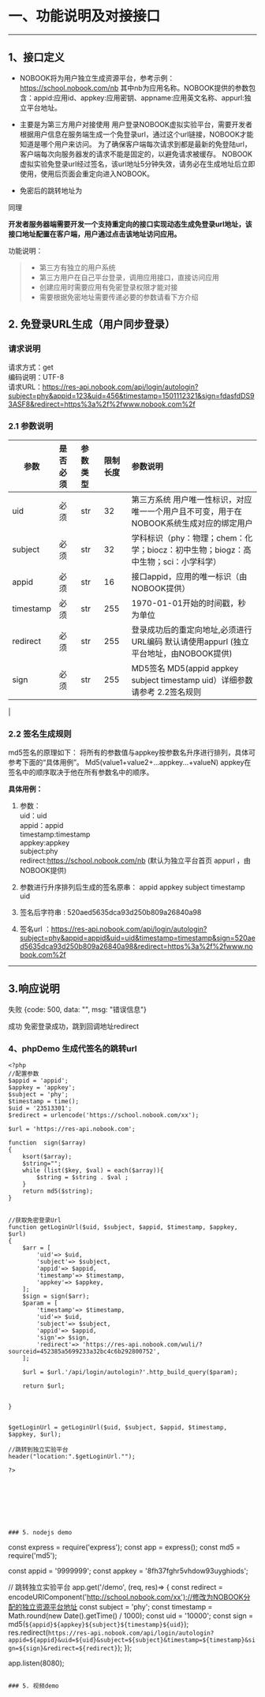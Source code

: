 # 一、功能说明及对接接口

------

## 1、接口定义

* NOBOOK将为用户独立生成资源平台，参考示例：https://school.nobook.com/nb  其中nb为应用名称。NOBOOK提供的参数包含：appid:应用id、appkey:应用密钥、appname:应用英文名称、appurl:独立平台地址。

* 主要是为第三方用户对接使用 用户登录NOBOOK虚拟实验平台，需要开发者根据用户信息在服务端生成一个免登录url，通过这个url链接，NOBOOK才能知道是哪个用户来访问。 为了确保客户端每次请求到都是最新的免登陆url，客户端每次向服务器发的请求不能是固定的，以避免请求被缓存。 NOBOOK虚拟实验免登录url经过签名，该url地址5分钟失效，请务必在生成地址后立即使用，使用后页面会重定向进入NOBOOK。
* 免密后的跳转地址为

同理

**开发者服务器端需要开发一个支持重定向的接口实现动态生成免登录url地址，该接口地址配置在客户端，用户通过点击该地址访问应用。**

功能说明：
> * 第三方有独立的用户系统
> * 第三方用户在自己平台登录，调用应用接口，直接访问应用
> * 创建应用时需要应用有免密登录权限才能对接
> * 需要根据免密地址需要传递必要的参数请看下方介绍



## 2. 免登录URL生成（用户同步登录）

### 请求说明
请求方式：get <br>
编码说明：UTF-8 <br>
请求URL：https://res-api.nobook.com/api/login/autologin?subject=phy&appid=123&uid=456&timestamp=1501112321&sign=fdasfdDS93ASF8&redirect=https%3a%2f%2fwww.nobook.com%2f

### 2.1 参数说明

| 参数        | 是否必须   |  参数类型  | 限制长度 |参数说明|
| --------    | :-----     | :----     | :----   | :----|
| uid    | 必须     | str     | 32   | 第三方系统 用户唯一性标识，对应唯一一个用户且不可变，用于在NOBOOK系统生成对应的绑定用户|
| subject    | 必须     | str     | 32   | 学科标识（phy：物理；chem：化学；biocz：初中生物；biogz：高中生物；sci：小学科学）|
| appid |必须 | str|  16   | 接口appid，应用的唯一标识（由NOBOOK提供）|
| timestamp|必须| str|255   |1970-01-01开始的时间戳，秒为单位|
| redirect |必须 | str|  255  | 登录成功后的重定向地址,必须进行URL编码 默认请使用appurl (独立平台地址，由NOBOOK提供) |
| sign |必须 | str|  255   | MD5签名 MD5(appid appkey subject timestamp uid）详细参数请参考 2.2签名规则
|


### 2.2 签名生成规则
md5签名的原理如下： 将所有的参数值与appkey按参数名升序进行排列，具体可参考下面的“具体用例”。
Md5(value1+value2+...appkey...+valueN)
appkey在签名中的顺序取决于他在所有参数名中的顺序。

**具体用例：**

1. 参数：<br>
uid：uid <br>
appid：appid <br>
timestamp:timestamp <br>
appkey:appkey <br>
subject:phy <br>
redirect:https://school.nobook.com/nb (默认为独立平台首页 appurl ，由NOBOOK提供) <br>


2. 参数进行升序排列后生成的签名原串：
appid appkey subject timestamp uid
3. 签名后字符串 : 520aed5635dca93d250b809a26840a98

4. 签名url ：https://res-api.nobook.com/api/login/autologin?subject=phy&appid=appid&uid=uid&timestamp=timestamp&sign=520aed5635dca93d250b809a26840a98&redirect=https%3a%2f%2fwww.nobook.com%2f

---

## 3.响应说明

失败 {code: 500, data: "", msg: "错误信息"}

成功 免密登录成功，跳到回调地址redirect



### 4、phpDemo 生成代签名的跳转url
```
<?php
//配置参数
$appid = 'appid';
$appkey = 'appkey';
$subject = 'phy';
$timestamp = time();
$uid = '23513301';
$redirect = urlencode('https://school.nobook.com/xx');

$url = 'https://res-api.nobook.com';

function  sign($array)
{
    ksort($array);
    $string="";
    while (list($key, $val) = each($array)){
        $string = $string . $val ;
    }
    return md5($string);
}


//获取免密登录Url
function getLoginUrl($uid, $subject, $appid, $timestamp, $appkey, $url)
{
    $arr = [
        'uid'=> $uid,
        'subject'=> $subject,
        'appid'=> $appid,
        'timestamp'=> $timestamp,
        'appkey'=> $appkey,
    ];
    $sign = sign($arr);
    $param = [
        'timestamp'=> $timestamp,
        'uid'=> $uid,
        'subject'=> $subject,
        'appid'=> $appid,
        'sign'=> $sign,
        'redirect'=> 'https://res-api.nobook.com/wuli/?sourceid=452385a5699233a32bc4c6b292800752',
    ];

    $url = $url.'/api/login/autologin?'.http_build_query($param);

    return $url;


}


$getLoginUrl = getLoginUrl($uid, $subject, $appid, $timestamp, $appkey, $url);

//跳转到独立实验平台
header("location:".$getLoginUrl."");

?>








### 5. nodejs demo

```
const express = require('express');
const app = express();
const md5 = require('md5');

const appid = '9999999';
const appkey = '8fh37fghr5vhdow93uyghiods';



// 跳转独立实验平台 
app.get('/demo', (req, res)=> {
    const redirect = encodeURIComponent('http://school.nobook.com/xx');//修改为NOBOOK分配的独立资源平台地址
    const subject = 'phy';
    const timestamp = Math.round(new Date().getTime() / 1000);
    const uid = '10000';
    const sign = md5(`${appid}${appkey}${subject}${timestamp}${uid}`);
    res.redirect(`https://res-api.nobook.com/api/login/autologin?appid=${appid}&uid=${uid}&subject=${subject}&timestamp=${timestamp}&sign=${sign}&redirect=${redirect}`);
});

app.listen(8080);

```

### 5. 视频demo



